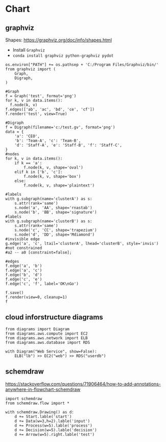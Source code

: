 # Chart

## graphviz
Shapes: 
https://graphviz.org/doc/info/shapes.html

- Install `Graphviz`
- `conda install graphviz python-graphviz pydot`
```
os.environ["PATH"] += os.pathsep + 'C:/Program Files/Graphviz/bin/'
from graphviz import (
    Graph,
    Digraph,
)

#Graph
f = Graph('test', format='png')
for k, v in data.items():
  f.node(k, v)
f.edges(['ab', 'ac', 'bd', 'ce', 'cf'])
f.render('test', view=True)

#Digraph
f = Digraph(filename='c:/test.gv', format='png')
data = {
    'a': 'CEO',
    'b': 'Team-A', 'c': 'Team-B',
    'd': 'Staff-A', 'e': 'Staff-B', 'f': 'Staff-C', 
}
#nodes
for k, v in data.items():
    if k == 'a':
        f.node(k, v, shape='oval')        
    elif k in ['b', 'c']:
        f.node(k, v, shape='box')
    else:
        f.node(k, v, shape='plaintext')
        
#labels
with g.subgraph(name='clusterA') as s:
    s.attr(rank='same')
    s.node('a', 'AA', shape='rnastab')
    s.node('b', 'BB', shape='signature')
#labels
with g.subgraph(name='clusterB') as s:
    s.attr(rank='same')
    s.node('c', 'CC', shape='trapezium')
    s.node('d', 'DD', shape='Mdiamond')  
#invisible edge    
g.edge('a', 'c', ltail='clusterA', lhead='clusterB', style='invis')
#not constrained
#a2 -- a0 [constraint=false];

#edges
f.edge('a', 'b')
f.edge('a', 'c')
f.edge('b', 'd')
f.edge('c', 'e')
f.edge('c', 'f', label='OK\nGo')

f.save()
f.render(view=0, cleanup=1)
f
```

## cloud inforstructure diagrams
```
from diagrams import Diagram
from diagrams.aws.compute import EC2
from diagrams.aws.network import ELB
from diagrams.aws.database import RDS

with Diagram("Web Service", show=False):
    ELB("lb") >> EC2("web") >> RDS("userdb")
```

## schemdraw
https://stackoverflow.com/questions/71906464/how-to-add-annotations-anywhere-in-flowchart-schemdraw
```
import schemdraw
from schemdraw.flow import *

with schemdraw.Drawing() as d:
    d += Start.lable('start')
    d += Data(w=3,h=2).lable('input')
    d += Process(w=5).lable('process')
    d += Decision(w=5).lable('decision')
    d += Arrow(w=5).right.lable('test')
```
